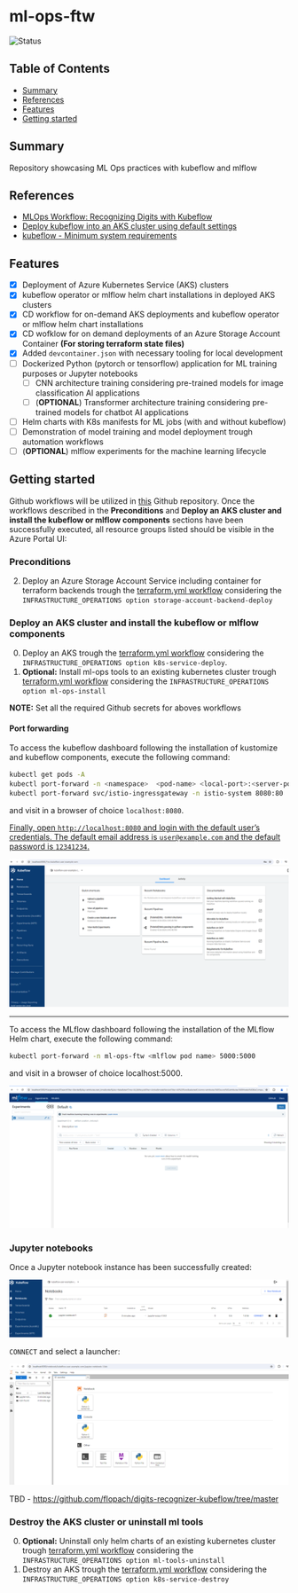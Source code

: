# ml-ops-ftw

![Status](https://img.shields.io/badge/Status-On%20Hold-yellow)

## Table of Contents

+ [Summary](#summary)
+ [References](#references)
+ [Features](#features)
+ [Getting started](#getting-started)

## Summary

Repository showcasing ML Ops practices with kubeflow and mlflow

## References

- [MLOps Workflow: Recognizing Digits with Kubeflow](https://github.com/flopach/digits-recognizer-kubeflow/tree/master)
- [Deploy kubeflow into an AKS cluster using default settings](https://azure.github.io/kubeflow-aks/main/docs/deployment-options/vanilla-installation/) 
- [kubeflow - Minimum system requirements](https://deploy-preview-1319--competent-brattain-de2d6d.netlify.app/docs/started/k8s/overview/#minimum-system-requirements)

## Features

- [x] Deployment of Azure Kubernetes Service (AKS) clusters
- [x] kubeflow operator or mlflow helm chart installations in deployed AKS clusters
- [x] CD workflow for on-demand AKS deployments and kubeflow operator or mlflow helm chart installations
- [x] CD wofklow for on demand deployments of an Azure Storage Account Container **(For storing terraform state files)**
- [x] Added `devcontainer.json` with necessary tooling for local development
- [ ] Dockerized Python (pytorch or tensorflow) application for ML training purposes or Jupyter notebooks
    - [ ] CNN architecture training considering pre-trained models for image classification AI applications
    - [ ] (**OPTIONAL**) Transformer architecture training considering pre-trained models for chatbot AI applications
- [ ] Helm charts with K8s manifests for ML jobs (with and without kubeflow)
- [ ] Demonstration of model training and model deployment trough automation workflows
- [ ] (**OPTIONAL**) mlflow experiments for the machine learning lifecycle

## Getting started

Github workflows will be utilized in [this](./.github/workflows/) Github repository. Once the workflows described in the **Preconditions** and **Deploy an AKS cluster and install the kubeflow or mlflow components** sections have been successfully executed, all resource groups listed should be visible in the Azure Portal UI:

### Preconditions

2. Deploy an Azure Storage Account Service including container for terraform backends trough the [terraform.yml workflow](https://github.com/MGTheTrain/ml-flow-ftw/actions/workflows/terraform.yml) considering the `INFRASTRUCTURE_OPERATIONS option storage-account-backend-deploy`

### Deploy an AKS cluster and install the kubeflow or mlflow components

0. Deploy an AKS trough the [terraform.yml workflow](https://github.com/MGTheTrain/ml-flow-ftw/actions/workflows/terraform.yml) considering the `INFRASTRUCTURE_OPERATIONS option k8s-service-deploy`. 
1. **Optional:** Install ml-ops tools to an existing kubernetes cluster trough [terraform.yml workflow](https://github.com/MGTheTrain/ml-ops-ftw/actions/workflows/terraform.yml) considering the `INFRASTRUCTURE_OPERATIONS option ml-ops-install`

**NOTE:** Set all the required Github secrets for aboves workflows


#### Port forwarding

To access the kubeflow dashboard following the installation of kustomize and kubeflow components, execute the following command:

```sh
kubectl get pods -A
kubectl port-forward -n <namespace>  <pod-name> <local-port>:<server-port>
kubectl port-forward svc/istio-ingressgateway -n istio-system 8080:80
```

and visit in a browser of choice `localhost:8080`. 

[Finally, open `http://localhost:8080` and login with the default user’s credentials. The default email address is `user@example.com` and the default password is `12341234`.](https://azure.github.io/kubeflow-aks/main/docs/deployment-options/vanilla-installation/)

![kubeflow-dashboard](./images/kubeflow-dashboard.PNG)

---

To access the MLflow dashboard following the installation of the MLflow Helm chart, execute the following command:

```sh
kubectl port-forward -n ml-ops-ftw <mlflow pod name> 5000:5000
```

and visit in a browser of choice localhost:5000. 

![mlflow-dashboard](./images/mlflow-dashboard.PNG)

### Jupyter notebooks

Once a Jupyter notebook instance has been successfully created:

![Jupyter Notebook instance in kubeflow dashboard](./images/kubeflow-jupyter-notebook-instance.PNG)

`CONNECT` and select a launcher:

![Select launcher in Jupyter Notebook](./images/kubeflow-jn-select-launcher.PNG)

TBD - https://github.com/flopach/digits-recognizer-kubeflow/tree/master 

### Destroy the AKS cluster or uninstall ml tools

0. **Optional:** Uninstall only helm charts of an existing kubernetes cluster trough [terraform.yml workflow](https://github.com/MGTheTrain/ml-ops-ftw/actions/workflows/terraform.yml) considering the `INFRASTRUCTURE_OPERATIONS option ml-tools-uninstall`
1. Destroy an AKS trough the [terraform.yml workflow](https://github.com/MGTheTrain/ml-ops-ftw/actions/workflows/terraform.yml) considering the `INFRASTRUCTURE_OPERATIONS option k8s-service-destroy`